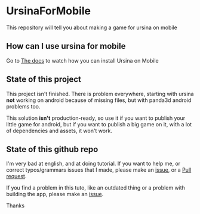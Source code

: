 # UrsinaForMobile
This repository will tell you about making a game for ursina on mobile


## How can I use ursina for mobile
Go to [The docs](/docs/docs.md) to watch how you can install Ursina on Mobile

## State of this project
This project isn't finished. There is problem everywhere, starting with ursina **not** working on android because of missing files, but with panda3d android problems too.

This solution **isn't** production-ready, so use it if you want to publish your little game for android, but if you want to publish a big game on it, with a lot of dependencies and assets, it won't work.

## State of this github repo
I'm very bad at english, and at doing tutorial. If you want to help me, or correct typos/grammars issues that I made, please make an [issue](https://github.com/PaologGithub/UrsinaForMobile/issues), or a [Pull request](https://github.com/PaologGithub/UrsinaForMobile/pulls).

If you find a problem in this tuto, like an outdated thing or a problem with building the app, please make an [issue](https://github.com/PaologGithub/UrsinaForMobile/issues).

Thanks